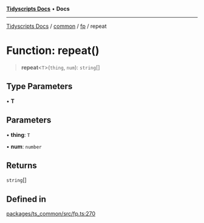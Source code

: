 [**Tidyscripts Docs**](../../../../../README.md) • **Docs**

***

[Tidyscripts Docs](../../../../../globals.md) / [common](../../../README.md) / [fp](../README.md) / repeat

# Function: repeat()

> **repeat**\<`T`\>(`thing`, `num`): `string`[]

## Type Parameters

• **T**

## Parameters

• **thing**: `T`

• **num**: `number`

## Returns

`string`[]

## Defined in

[packages/ts\_common/src/fp.ts:270](https://github.com/sheunaluko/tidyscripts/blob/master/packages/ts_common/src/fp.ts#L270)
